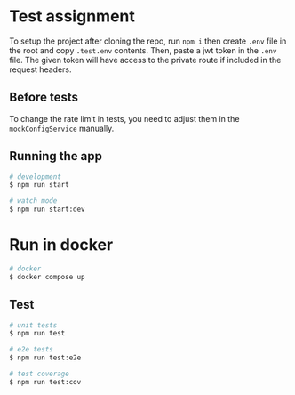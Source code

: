 # Test assignment

To setup the project after cloning the repo, run ```npm i``` then create ```.env``` file in the root and copy ```.test.env``` contents.
Then, paste a jwt token in the ```.env``` file. The given token will have access to the private route if included in the request headers.

## Before tests

To change the rate limit in tests, you need to adjust them in the ``mockConfigService`` manually.

## Running the app

```bash
# development
$ npm run start

# watch mode
$ npm run start:dev

```

# Run in docker

```bash
# docker
$ docker compose up
```

## Test

```bash
# unit tests
$ npm run test

# e2e tests
$ npm run test:e2e

# test coverage
$ npm run test:cov
```
